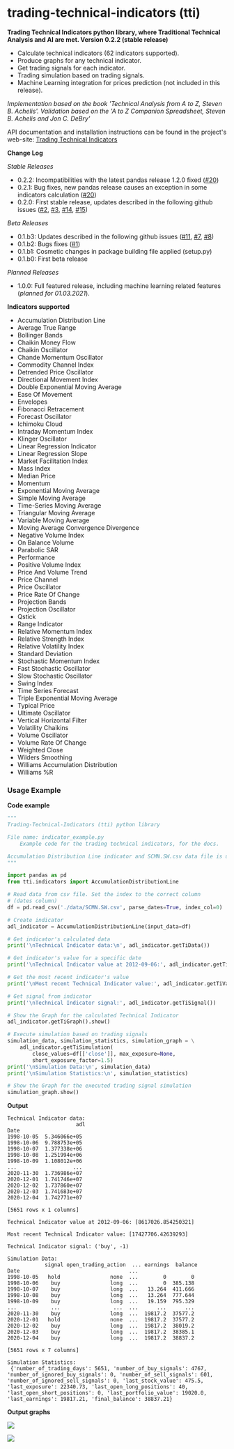 # trading-technical-indicators (tti)
**Trading Technical Indicators python library, where Traditional Technical Analysis and AI are met. Version 0.2.2 (stable release)**
- Calculate technical indicators (62 indicators supported).
- Produce graphs for any technical indicator.
- Get trading signals for each indicator.
- Trading simulation based on trading signals.
- Machine Learning integration for prices prediction (not included in this release).

*Implementation based on the book 'Technical Analysis from A to Z, Steven B. Achelis'. Validation based on the 'A to Z Companion Spreadsheet, Steven B. Achelis and Jon C. DeBry'*

API documentation and installation instructions can be found in the project's web-site:
[Trading Technical Indicators](https://www.trading-technical-indicators.org/)

**Change Log**

*Stable Releases*
- 0.2.2: Incompatibilities with the latest pandas release 1.2.0 fixed ([#20](https://github.com/vsaveris/trading-technical-indicators/issues/20))
- 0.2.1: Bug fixes, new pandas release causes an exception in some indicators calculation ([#20](https://github.com/vsaveris/trading-technical-indicators/issues/20))
- 0.2.0: First stable release, updates described in the following github issues ([#2](https://github.com/vsaveris/trading-technical-indicators/issues/2), [#3](https://github.com/vsaveris/trading-technical-indicators/issues/3), [#14](https://github.com/vsaveris/trading-technical-indicators/issues/14), [#15](https://github.com/vsaveris/trading-technical-indicators/issues/15))

*Beta Releases*
- 0.1.b3: Updates described in the following github issues ([#11](https://github.com/vsaveris/trading-technical-indicators/issues/11), [#7](https://github.com/vsaveris/trading-technical-indicators/issues/7), [#8](https://github.com/vsaveris/trading-technical-indicators/issues/8))
- 0.1.b2: Bugs fixes ([#1](https://github.com/vsaveris/trading-technical-indicators/issues/1))
- 0.1.b1: Cosmetic changes in package building file applied (setup.py)
- 0.1.b0: First beta release

*Planned Releases*
- 1.0.0: Full featured release, including machine learning related features (*planned for 01.03.2021*).

**Indicators supported**
- Accumulation Distribution Line
- Average True Range
- Bollinger Bands
- Chaikin Money Flow
- Chaikin Oscillator
- Chande Momentum Oscillator
- Commodity Channel Index
- Detrended Price Oscillator
- Directional Movement Index
- Double Exponential Moving Average
- Ease Of Movement
- Envelopes
- Fibonacci Retracement
- Forecast Oscillator
- Ichimoku Cloud
- Intraday Momentum Index
- Klinger Oscillator
- Linear Regression Indicator
- Linear Regression Slope
- Market Facilitation Index
- Mass Index
- Median Price
- Momentum
- Exponential Moving Average
- Simple Moving Average
- Time-Series Moving Average
- Triangular Moving Average
- Variable Moving Average
- Moving Average Convergence Divergence
- Negative Volume Index
- On Balance Volume
- Parabolic SAR
- Performance
- Positive Volume Index
- Price And Volume Trend
- Price Channel
- Price Oscillator
- Price Rate Of Change
- Projection Bands
- Projection Oscillator
- Qstick
- Range Indicator
- Relative Momentum Index
- Relative Strength Index
- Relative Volatility Index
- Standard Deviation
- Stochastic Momentum Index
- Fast Stochastic Oscillator
- Slow Stochastic Oscillator
- Swing Index
- Time Series Forecast
- Triple Exponential Moving Average
- Typical Price
- Ultimate Oscillator
- Vertical Horizontal Filter
- Volatility Chaikins
- Volume Oscillator
- Volume Rate Of Change
- Weighted Close
- Wilders Smoothing
- Williams Accumulation Distribution
- Williams %R

### Usage Example

**Code example**
```python
"""
Trading-Technical-Indicators (tti) python library

File name: indicator_example.py
    Example code for the trading technical indicators, for the docs.

Accumulation Distribution Line indicator and SCMN.SW.csv data file is used.
"""

import pandas as pd
from tti.indicators import AccumulationDistributionLine

# Read data from csv file. Set the index to the correct column
# (dates column)
df = pd.read_csv('./data/SCMN.SW.csv', parse_dates=True, index_col=0)

# Create indicator
adl_indicator = AccumulationDistributionLine(input_data=df)

# Get indicator's calculated data
print('\nTechnical Indicator data:\n', adl_indicator.getTiData())

# Get indicator's value for a specific date
print('\nTechnical Indicator value at 2012-09-06:', adl_indicator.getTiValue('2012-09-06'))

# Get the most recent indicator's value
print('\nMost recent Technical Indicator value:', adl_indicator.getTiValue())

# Get signal from indicator
print('\nTechnical Indicator signal:', adl_indicator.getTiSignal())

# Show the Graph for the calculated Technical Indicator
adl_indicator.getTiGraph().show()

# Execute simulation based on trading signals
simulation_data, simulation_statistics, simulation_graph = \
    adl_indicator.getTiSimulation(
        close_values=df[['close']], max_exposure=None,
        short_exposure_factor=1.5)
print('\nSimulation Data:\n', simulation_data)
print('\nSimulation Statistics:\n', simulation_statistics)

# Show the Graph for the executed trading signal simulation
simulation_graph.show()
```

**Output**
```
Technical Indicator data:
                      adl
Date
1998-10-05  5.346066e+05
1998-10-06  9.788753e+05
1998-10-07  1.377338e+06
1998-10-08  1.251994e+06
1998-10-09  1.108012e+06
...                  ...
2020-11-30  1.736986e+07
2020-12-01  1.741746e+07
2020-12-02  1.737860e+07
2020-12-03  1.741683e+07
2020-12-04  1.742771e+07

[5651 rows x 1 columns]

Technical Indicator value at 2012-09-06: [8617026.854250321]

Most recent Technical Indicator value: [17427706.42639293]

Technical Indicator signal: ('buy', -1)

Simulation Data:
            signal open_trading_action  ... earnings  balance
Date                                   ...
1998-10-05   hold                none  ...        0        0
1998-10-06    buy                long  ...        0  385.138
1998-10-07    buy                long  ...   13.264  411.666
1998-10-08    buy                long  ...   13.264  777.644
1998-10-09    buy                long  ...   19.159  795.329
...           ...                 ...  ...      ...      ...
2020-11-30    buy                long  ...  19817.2  37577.2
2020-12-01   hold                none  ...  19817.2  37577.2
2020-12-02    buy                long  ...  19817.2  38019.2
2020-12-03    buy                long  ...  19817.2  38385.1
2020-12-04    buy                long  ...  19817.2  38837.2

[5651 rows x 7 columns]

Simulation Statistics:
 {'number_of_trading_days': 5651, 'number_of_buy_signals': 4767, 'number_of_ignored_buy_signals': 0, 'number_of_sell_signals': 601, 'number_of_ignored_sell_signals': 0, 'last_stock_value': 475.5, 'last_exposure': 22340.73, 'last_open_long_positions': 40, 'last_open_short_positions': 0, 'last_portfolio_value': 19020.0, 'last_earnings': 19817.21, 'final_balance': 38837.21}
```

**Output graphs**

![](./examples/for_docs/figures/example_AccumulationDistributionLine.png?raw=true)

![](./examples/for_docs/figures/simulation_AccumulationDistributionLine.png?raw=true)
